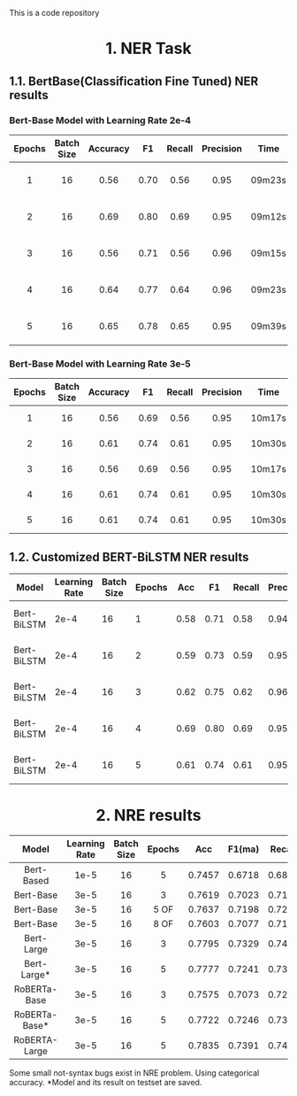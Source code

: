 This is a code repository

# <center>1. NER Task</center>
## 1.1. BertBase(Classification Fine Tuned) NER results

### Bert-Base Model with Learning Rate 2e-4

| Epochs | Batch Size | Accuracy |   F1   | Recall | Precision |  Time  |   Device    | Framework |
|:------:|:----------:|:--------:|:------:|:------:|:---------:|:------:|:-----------:|:---------:|
|   1    |     16     |   0.56   |  0.70  |  0.56  |   0.95    | 09m23s | M3 Max 30   |  PyTorch  |
|   2    |     16     |   0.69   |  0.80  |  0.69  |   0.95    | 09m12s | M3 Max 30   |  PyTorch  |
|   3    |     16     |   0.56   |  0.71  |  0.56  |   0.96    | 09m15s | M3 Max 30   |  PyTorch  |
|   4    |     16     |   0.64   |  0.77  |  0.64  |   0.96    | 09m23s | M3 Max 30   |  PyTorch  |
|   5    |     16     |   0.65   |  0.78  |  0.65  |   0.95    | 09m39s | M3 Max 30   |  PyTorch  |

### Bert-Base Model with Learning Rate 3e-5

| Epochs | Batch Size | Accuracy |   F1   | Recall | Precision |  Time  |   Device    | Framework |
|:------:|:----------:|:--------:|:------:|:------:|:---------:|:------:|:-----------:|:---------:|
|   1    |     16     |   0.56   |  0.69  |  0.56  |   0.95    | 10m17s | T4 GPU      |  PyTorch  |
|   2    |     16     |   0.61   |  0.74  |  0.61  |   0.95    | 10m30s | T4 GPU      |  PyTorch  |
|   3    |     16     |   0.56   |  0.69  |  0.56  |   0.95    | 10m17s | T4 GPU      |  PyTorch  |
|   4    |     16     |   0.61   |  0.74  |  0.61  |   0.95    | 10m30s | T4 GPU      |  PyTorch  |
|   5    |     16     |   0.61   |  0.74  |  0.61  |   0.95    | 10m30s | T4 GPU      |  PyTorch  |



## 1.2. Customized BERT-BiLSTM NER results

| Model       | Learning Rate | Batch Size | Epochs | Acc  | F1   | Recall | Precision | Time  | Device      | Framework |
|-------------|---------------|------------|--------|------|------|--------|-----------|-------|-------------|-----------|
| Bert-BiLSTM | 2e-4          | 16         | 1      | 0.58 | 0.71 | 0.58   | 0.94      | 11m5s | M3 Max 30   | PyTorch   |
| Bert-BiLSTM | 2e-4          | 16         | 2      | 0.59 | 0.73 | 0.59   | 0.95      | 11m2s | M3 Max 30   | PyTorch   |
| Bert-BiLSTM | 2e-4          | 16         | 3      | 0.62 | 0.75 | 0.62   | 0.96      | 10m5s | M3 Max 30   | PyTorch   |
| Bert-BiLSTM | 2e-4          | 16         | 4      | 0.69 | 0.80 | 0.69   | 0.95      | 11m5s | M3 Max 30   | PyTorch   |
| Bert-BiLSTM | 2e-4          | 16         | 5      | 0.61 | 0.74 | 0.61   | 0.95      | 11m5s | M3 Max 30   | PyTorch   |


# <center>2. NRE results</center>

|Model              |Learning Rate  |Batch Size |Epochs |Acc    |F1(ma) |Recall |Precision|Time       |device   |framework|
|:--:               |:--:           |:--:       |:--:   |:--:   |:--:   |:--:   |:--:    |:--:       |:--:     |:--:     |
|Bert-Based |1e-5           |16         |5      |0.7457 |0.6718 |0.6818 |0.7661  |10m13.0s   |RTX4060Ti16G|TensorFlow|
|Bert-Base |3e-5           |16         |3      |0.7619 |0.7023 |0.7113 |0.7501  |5m26.5s    |RTX4060Ti16G|TensorFlow|
|Bert-Base |3e-5           |16         |5 OF   |0.7637 |0.7198 |0.7259 |0.7693  |8m59.1s    |RTX4060Ti16G|TensorFlow|
|Bert-Base |3e-5           |16         |8 OF   |0.7603 |0.7077 |0.7180 |0.7562  |15m44.8s   |RTX4060Ti16G|TensorFlow|
|Bert-Large|3e-5           |16         |3      |0.7795 |0.7329 |0.7453 |0.7770  |14m16.8s   |RTX4060Ti16G|TensorFlow|
|Bert-Large*|3e-5           |16         |5      |0.7777 |0.7241 |0.7382 |0.7665  |24m55.3s   |RTX4060Ti16G|TensorFlow|
|RoBERTa-Base|3e-5           |16         |3      |0.7575 |0.7073 |0.7205 |0.7502  |11m57.0s   |RTX4060Ti16G|TensorFlow|
|RoBERTa-Base*|3e-5           |16         |5      |0.7722 |0.7246 |0.7347 |0.7698  |21m40.0s   |RTX4060Ti16G|TensorFlow|
|RoBERTA-Large|3e-5           |16         |5      |0.7835 |0.7391 |0.7457 |0.7879  |35m29.3s   |RTX4060Ti16G|TensorFlow|

Some small not-syntax bugs exist in NRE problem. Using categorical accuracy.
*Model and its result on testset are saved.

